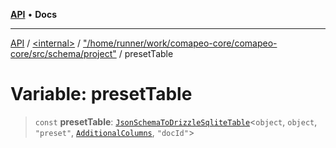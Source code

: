 [**API**](../../../../README.md) • **Docs**

***

[API](../../../../README.md) / [\<internal\>](../../../README.md) / ["/home/runner/work/comapeo-core/comapeo-core/src/schema/project"](../README.md) / presetTable

# Variable: presetTable

> `const` **presetTable**: [`JsonSchemaToDrizzleSqliteTable`](../../../type-aliases/JsonSchemaToDrizzleSqliteTable.md)\<`object`, `object`, `"preset"`, [`AdditionalColumns`](../../../type-aliases/AdditionalColumns.md), `"docId"`\>
